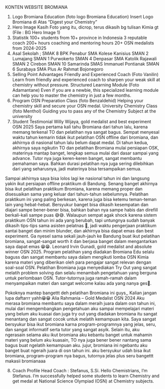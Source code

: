 KONTEN WEBSITE BROMIANA
1.	Logo Bromiana Education (foto logo Bromiana Education)
Insert Logo Bromiana di Atas
“Digest your Chemistry”
2.	Hero Image
Kasih Foto yang itu, dicrop, terus dikasih bg tulisan Kimia gt (File : BG Hero Image 1)
3.	Statistik
100+ students from 10+ province in Indonesia
3 reputable coach
200+ hours coaching and mentoring hours
20+ OSN medalists from 2024-2025
4.	Asal Sekolah ;
SMAK 8 BPK Penabur
SMA Kolese Kanisius
SMAN 2 Lumajang
SMAN 1 Purwokerto
SMAN 4 Denpasar
SMA Katolik Rajawali
SMAN 2 Cirebon
SMAN 10 Samarinda
SMAS Immanuel Pontianak
SMAN 6 Surabaya
SMA Plus Ar Rahmat Bojonegoro
5.	Selling Point Advantages 
Friendly and Experienced Coach (Foto Vanilin)
Learn from friendly and experienced coach to sharpen your weak skill at chemistry without pressure.
Structured Learning Module (Foto Adamantane)
Even if you are a newbie, this specialized learning module can help you to master the chemistry in just a few months.
6.	Program
OSN Preparation Class (foto Benzaldehid)
Helping your chemistry skill and secure your OSN medal.
University Chemistry Class (foto Menthol)
Guiding you to pass any of the Chemistry Subject at the university
7.	Student Testimonial
Willy Wijaya, gold medalist and best experiment OSN 2025
Saya pertama kali tahu Bromiana dari tahun lalu, karena memang terkenal TO dan pelatihan nya sangat bagus. Sempat menyesal waktu tahun kemarin tidak ikut pelatihan OSN offline dari bromiana, dan akhirnya di nasional tahun lalu belum dapat medal. Di tahun kedua, akhirnya saya ngikutin TO dan pelatihan Bromiana mulai persiapan OSK, materinya mantap banget, lengkap semua mulai dari dasar sampai yang advance. Tutor nya juga keren-keren banget, sangat membantu pemahaman saya. Bahkan durasi pelatihan nya juga sering dilebihkan dari yang seharusnya, jadi materinya bisa tersampaikan semua.

Sampai akhirnya saya bisa lolos lagi ke nasional tahun ini dan langsung yakin ikut persiapan offline praktikum di Bandung. Senang banget akhirnya bisa ikut pelatihan praktikum Bromiana, karena memang proper dan disesuaikan sama yang keluar dari tahun-tahun sebelumnya. Pelatihan praktikum ini yang paling berkesan, karena juga bisa ketemu teman-teman lain yang hebat-hebat. Bersyukur banget bisa dikasih kesempatan dan diajari sampe bener-bener bisa, bahkan bahan nya sampe habis dan direfill berkali-kali sampe puas 😅😅. Walaupun sempat agak shock karena sistem praktikum OSN tahun ini ada yang berubah, tapi untungnya sudah banyak dikasih tips-tips sama asisten pelatnas 🙏, jadi waktu pengerjaan praktikum santai banget dan minim blunder, dan akhirnya bisa dapat emas dan best experiment. Ga nyesel sama sekali jauh-jauh ke Bandung buat ikut pelatihan bromiana, sangat-sangat worth it dan berjasa banget dalam mengantarkan saya dapat emas 😁😁.
Leonard Irvin Gunadi, gold medalist and absolute winner OSN 2025.
Program pelatihan yang diadakan Bromiana Edu selalu baguss dan sangat membantu saya dalam mengikuti lomba OSN Kimia karena materi yang diberikan oleh para pengajar sangat relevan dengan soal-soal OSN. Pelatihan Bromiana juga menyediakan Try Out yang sangat melatih problem solving dan selalu menambah pengetahuan yang berguna untuk perlombaan OSN. Tutor-tutornya juga ramah-ramah dalam menyampaikan materi dan sangat welcome kalau ada yang nanya ges🫶.

Pokoknya mantep bangettt deh pelatihan Bromiana ini guys,, Kalian jangan lupa daftarrr yahh😁😁
Alia Rahmania – Gold Medalist OSN 2024
Aku merasa bromiana membantu saya dalam meraih juara dalam osn tahun ini, mulai dari mengembangkan pengetahuan aku sampai mempelajari materi yang belum aku kuasai dan juga try out yang diadakan bromiana itu sangat menantang dan sangat cocok untuk melatih kemampuan kita. Saya sangat bersyukur bisa ikut bromiana karna program-programnya yang jelas, seru, dan sangat informatif serta tutor yang sangat asyik. Selain itu, aku ngerasain selama aku ikut bromiana aku kebantu banget untuk mahamin materi yang belum aku kuasain, TO nya juga bener bener nantang sama bagus buat ngelatih kemampuan aku. jujur, bromiana ini ngebantu aku banget buat ngeraih juara di osn tahun ini. aku bersyukur udah bisa ikut bromiana, program-program nya bagus, tutornya jelas plus seru bangettt
makasii bromianaaa


8.	Coach Profile
Head Coach :
Stefanus, S.Si.
Hello Chemistrians, I’m Stefanus. I’m successfully helped some students to learn Chemistry and get medal at National Science Olympiad (OSN) at Chemistry subjects. 




